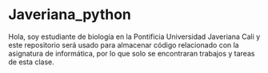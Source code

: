 # Javeriana_python
Hola, soy estudiante de biología en la Pontificia Universidad Javeriana Cali y este repositorio será usado para almacenar código relacionado con la asignatura de informática, por lo que solo se encontraran trabajos y tareas de esta clase.
